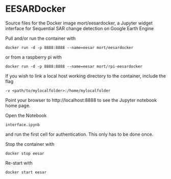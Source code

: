 EESARDocker 
===========
Source files for the Docker image mort/eesardocker,
a Jupyter widget interface for 
Sequential SAR change detection on Google Earth Engine

Pull and/or run the container with

    docker run -d -p 8888:8888 --name=eesar mort/eesardocker  
    
or from a raspberry pi with

	docker run -d -p 8888:8888 --name=eesar mort/rpi-eesardocker  
	
If you wish to link a local host working directory to the container, include the flag

	-v <path/to/mylocalfolder>:/home/mylocalfolder	

Point your browser to http://localhost:8888 to see the Jupyter notebook home page. 
 
Open the Notebook 

    interface.ipynb 
    
and run the first cell for authentication. This only has to be done once.    

Stop the container with

    docker stop eesar 
     
Re-start with

    docker start eesar    